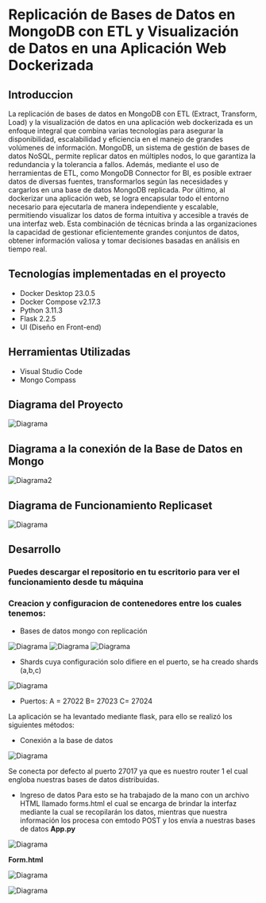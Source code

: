 # Replicación de Bases de Datos en MongoDB con ETL y Visualización de Datos en una Aplicación Web Dockerizada
## Introduccion
La replicación de bases de datos en MongoDB con ETL (Extract, Transform, Load) y la visualización de datos en una aplicación web dockerizada es un enfoque integral que combina varias tecnologías para asegurar la disponibilidad, escalabilidad y eficiencia en el manejo de grandes volúmenes de información. MongoDB, un sistema de gestión de bases de datos NoSQL, permite replicar datos en múltiples nodos, lo que garantiza la redundancia y la tolerancia a fallos. Además, mediante el uso de herramientas de ETL, como MongoDB Connector for BI, es posible extraer datos de diversas fuentes, transformarlos según las necesidades y cargarlos en una base de datos MongoDB replicada. Por último, al dockerizar una aplicación web, se logra encapsular todo el entorno necesario para ejecutarla de manera independiente y escalable, permitiendo visualizar los datos de forma intuitiva y accesible a través de una interfaz web. Esta combinación de técnicas brinda a las organizaciones la capacidad de gestionar eficientemente grandes conjuntos de datos, obtener información valiosa y tomar decisiones basadas en análisis en tiempo real.
## Tecnologías implementadas en el proyecto
- Docker Desktop 23.0.5
- Docker Compose v2.17.3
- Python 3.11.3
- Flask 2.2.5
- UI (Diseño en Front-end)
## Herramientas Utilizadas
- Visual Studio Code 
- Mongo Compass
## Diagrama del Proyecto
![Diagrama](https://github.com/dilanzurita/Proyecto_final_Modelado/blob/main/img/WhatsApp%20Image%202023-07-18%20at%2010.57.56%20AM.jpeg?raw=true)
## Diagrama a la conexión de la Base de Datos en Mongo
![Diagrama2](https://github.com/dilanzurita/Proyecto_final_Modelado/blob/main/img/WhatsApp%20Image%202023-07-18%20at%2010.59.30%20AM.jpeg?raw=true)
## Diagrama de Funcionamiento Replicaset
![Diagrama](https://github.com/dilanzurita/Proyecto_final_Modelado/blob/main/img/WhatsApp%20Image%202023-07-18%20at%2011.00.49%20AM.jpeg?raw=true)
## Desarrollo
### Puedes descargar el repositorio en tu escritorio para ver el funcionamiento desde tu máquina
### Creacion y configuracion de contenedores entre los cuales tenemos: 
- Bases de datos mongo con replicación 

![Diagrama](https://github.com/dilanzurita/Proyecto_final_Modelado/blob/main/img/Captura.JPG)
![Diagrama](https://github.com/dilanzurita/Proyecto_final_Modelado/blob/main/img/Captura2.JPG)
![Diagrama](https://github.com/dilanzurita/Proyecto_final_Modelado/blob/main/img/Captura3.JPG)

- Shards cuya configuración solo difiere en el puerto, se ha creado shards (a,b,c) 

![Diagrama](https://github.com/dilanzurita/Proyecto_final_Modelado/blob/main/img/Captura4.JPG)

- Puertos: 
    A = 27022
    B= 27023
    C= 27024

La aplicación se ha levantado mediante flask, para ello se realizó los siguientes métodos:

-	Conexión a la base de datos

![Diagrama](https://github.com/dilanzurita/Proyecto_final_Modelado/blob/main/img/Captura5.JPG?raw=true)

Se conecta por defecto al puerto 27017 ya que es nuestro router 1 el cual engloba nuestras bases de datos distribuidas.

- Ingreso de datos
Para esto se ha trabajado de la mano con un archivo HTML llamado forms.html el cual se encarga de brindar la interfaz mediante la cual se recopilarán los datos, mientras que nuestra información los procesa con emtodo POST y los envía a nuestras bases de datos 
**App.py**

![Diagrama](https://github.com/dilanzurita/Proyecto_final_Modelado/blob/main/img/Captura6.JPG?raw=true)

**Form.html** 

![Diagrama](https://github.com/dilanzurita/Proyecto_final_Modelado/blob/main/img/captura7.PNG?raw=true)

![Diagrama](https://github.com/dilanzurita/Proyecto_final_Modelado/blob/main/img/captura8.PNG?raw=true)
